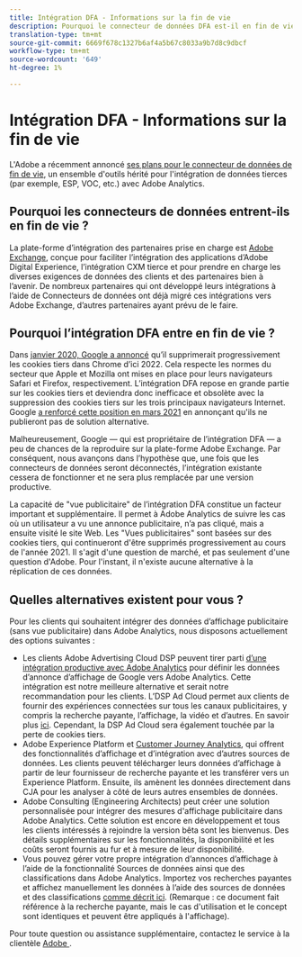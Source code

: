 ```yaml
---
title: Intégration DFA - Informations sur la fin de vie
description: Pourquoi le connecteur de données DFA est-il en fin de vie en Adobe et quelles alternatives existe-t-il ?
translation-type: tm+mt
source-git-commit: 6669f678c1327b6af4a5b67c8033a9b7d8c9dbcf
workflow-type: tm+mt
source-wordcount: '649'
ht-degree: 1%

---
```



# Intégration DFA - Informations sur la fin de vie

L&#39;Adobe a récemment annoncé [ses plans pour le connecteur de données de fin de vie](https://experienceleague.adobe.com/docs/analytics/import/dataconnectors/data-connectors-eol.html), un ensemble d&#39;outils hérité pour l&#39;intégration de données tierces (par exemple, ESP, VOC, etc.) avec Adobe Analytics.

## Pourquoi les connecteurs de données entrent-ils en fin de vie ?

La plate-forme d’intégration des partenaires prise en charge est [Adobe Exchange](https://exchange.adobe.com/experiencecloud), conçue pour faciliter l’intégration des applications d’Adobe Digital Experience, l’intégration CXM tierce et pour prendre en charge les diverses exigences de données des clients et des partenaires bien à l’avenir. De nombreux partenaires qui ont développé leurs intégrations à l’aide de Connecteurs de données ont déjà migré ces intégrations vers Adobe Exchange, d’autres partenaires ayant prévu de le faire.

## Pourquoi l’intégration DFA entre en fin de vie ?

Dans [janvier 2020, Google a annoncé](https://blog.chromium.org/2020/01/building-more-private-web-path-towards.html) qu’il supprimerait progressivement les cookies tiers dans Chrome d’ici 2022. Cela respecte les normes du secteur que Apple et Mozilla ont mises en place pour leurs navigateurs Safari et Firefox, respectivement. L’intégration DFA repose en grande partie sur les cookies tiers et deviendra donc inefficace et obsolète avec la suppression des cookies tiers sur les trois principaux navigateurs Internet. Google [a renforcé cette position en mars 2021](https://blog.google/products/ads-commerce/a-more-privacy-first-web) en annonçant qu&#39;ils ne publieront pas de solution alternative.

Malheureusement, Google — qui est propriétaire de l’intégration DFA — a peu de chances de la reproduire sur la plate-forme Adobe Exchange. Par conséquent, nous avançons dans l’hypothèse que, une fois que les connecteurs de données seront déconnectés, l’intégration existante cessera de fonctionner et ne sera plus remplacée par une version productive.

La capacité de &quot;vue publicitaire&quot; de l’intégration DFA constitue un facteur important et supplémentaire. Il permet à Adobe Analytics de suivre les cas où un utilisateur a vu une annonce publicitaire, n’a pas cliqué, mais a ensuite visité le site Web. Les &quot;Vues publicitaires&quot; sont basées sur des cookies tiers, qui continueront d&#39;être supprimés progressivement au cours de l&#39;année 2021. Il s&#39;agit d&#39;une question de marché, et pas seulement d&#39;une question d&#39;Adobe. Pour l&#39;instant, il n&#39;existe aucune alternative à la réplication de ces données.

## Quelles alternatives existent pour vous ?

Pour les clients qui souhaitent intégrer des données d’affichage publicitaire (sans vue publicitaire) dans Adobe Analytics, nous disposons actuellement des options suivantes :

* Les clients Adobe Advertising Cloud DSP peuvent tirer parti [d’une intégration productive avec Adobe Analytics](https://experienceleague.adobe.com/docs/analytics-learn/tutorials/integrations/ad-cloud/introduction-to-the-analytics-for-advertising-cloud-dsp-integration.html?lang=en#integrations) pour définir les données d’annonce d’affichage de Google vers Adobe Analytics. Cette intégration est notre meilleure alternative et serait notre recommandation pour les clients. L’DSP Ad Cloud permet aux clients de fournir des expériences connectées sur tous les canaux publicitaires, y compris la recherche payante, l’affichage, la vidéo et d’autres. En savoir plus [ ici](https://experienceleague.adobe.com/docs/advertising-cloud/dsp/introduction/dsp-about.html?lang=en#introduction). Cependant, la DSP Ad Cloud sera également touchée par la perte de cookies tiers.
* Adobe Experience Platform et [Customer Journey Analytics](https://experienceleague.adobe.com/docs/analytics-platform/using/cja-landing.html?lang=en), qui offrent des fonctionnalités d’affichage et d’intégration avec d’autres sources de données. Les clients peuvent télécharger leurs données d’affichage à partir de leur fournisseur de recherche payante et les transférer vers un Experience Platform. Ensuite, ils amènent les données directement dans CJA pour les analyser à côté de leurs autres ensembles de données.
* Adobe Consulting (Engineering Architects) peut créer une solution personnalisée pour intégrer des mesures d&#39;affichage publicitaire dans Adobe Analytics. Cette solution est encore en développement et tous les clients intéressés à rejoindre la version bêta sont les bienvenus. Des détails supplémentaires sur les fonctionnalités, la disponibilité et les coûts seront fournis au fur et à mesure de leur disponibilité.
* Vous pouvez gérer votre propre intégration d’annonces d’affichage à l’aide de la fonctionnalité Sources de données ainsi que des classifications dans Adobe Analytics. Importez vos recherches payantes et affichez manuellement les données à l’aide des sources de données et des classifications [comme décrit ici](https://experienceleague.adobe.com/docs/analytics/import/use-cases/paid-search-metrics.html?lang=en#use-cases). (Remarque : ce document fait référence à la recherche payante, mais le cas d&#39;utilisation et le concept sont identiques et peuvent être appliqués à l&#39;affichage).

Pour toute question ou assistance supplémentaire, contactez le service à la clientèle [Adobe ](https://helpx.adobe.com/fr/contact/enterprise-support.ec.html).